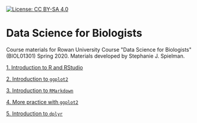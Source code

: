 [![License: CC BY-SA 4.0](https://img.shields.io/badge/License-CC%20BY--SA%204.0-lightgrey.svg)](https://creativecommons.org/licenses/by-sa/4.0/)

# Data Science for Biologists

Course materials for Rowan University Course "Data Science for Biologists" (BIOL01301) Spring 2020. Materials developed by Stephanie J. Spielman.

[1. Introduction to R and RStudio](http://htmlpreview.github.io/?https://github.com/sjspielman/datascience_for_biologists/blob/master/01-introduction-base-R.html)

[2. Introduction to `ggplot2`](http://htmlpreview.github.io/?https://github.com/sjspielman/datascience_for_biologists/blob/master/02-introduction-ggplot2.html)

[3. Introduction to `RMarkdown`](http://htmlpreview.github.io/?https://github.com/sjspielman/datascience_for_biologists/blob/master/03-introduction-rmarkdown.html)

[4. More practice with `ggplot2` ](http://htmlpreview.github.io/?https://github.com/sjspielman/datascience_for_biologists/blob/master/04-more-ggplot2.html)

[5. Introduction to `dplyr`](http://htmlpreview.github.io/?https://github.com/sjspielman/datascience_for_biologists/blob/master/05-introduction-dplyr.html)

<!--
A variable is a quantity, quality, or property that you can measure.

A value is the state of a variable when you measure it. The value of a variable may change from measurement to measurement.

An observation or case is a set of measurements made under similar conditions (you usually make all of the measurements in an observation at the same time and on the same object). An observation will contain several values, each associated with a different variable. I’ll sometimes refer to an observation as a case or data point.

Tabular data is a table of values, each associated with a variable and an observation. Tabular data is tidy if each value is placed in its own cell, each variable in its own column, and each observation in its own row.
-->

<!--
1. links to SHIT FIGURES https://www.reddit.com/r/dataisugly/ and https://flowingdata.com/category/visualization/ugly-visualization/


bullshit readings:

1. The intro page itself https://callingbullshit.org/ and https://callingbullshit.org/FAQ.html
2. Figures:
	+ https://callingbullshit.org/tools/tools_misleading_axes.html
	+ https://callingbullshit.org/tools/tools_proportional_ink.html
-->

